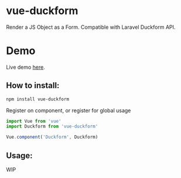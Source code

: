 # vue-duckform
Render a JS Object as a Form. Compatible with Laravel Duckform API.

# Demo
Live demo [here](https://vue-duckform-demo.tpenaranda.com).

## How to install:
```bash
npm install vue-duckform
```

Register on component, or register for global usage
```js
import Vue from 'vue'
import Duckform from 'vue-duckform'

Vue.component('Duckform', Duckform)
```

## Usage:
WIP
